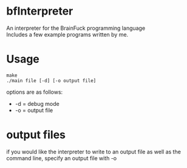 # bfInterpreter  
An interpreter for the BrainFuck programming language  
Includes a few example programs written by me.
# Usage
    make  
    ./main file [-d] [-o output file]
options are as follows:  
* -d = debug mode  
* -o = output file  
# output files  
if you would like the interpreter to write to an output file as well as the command line, specify an output file with -o